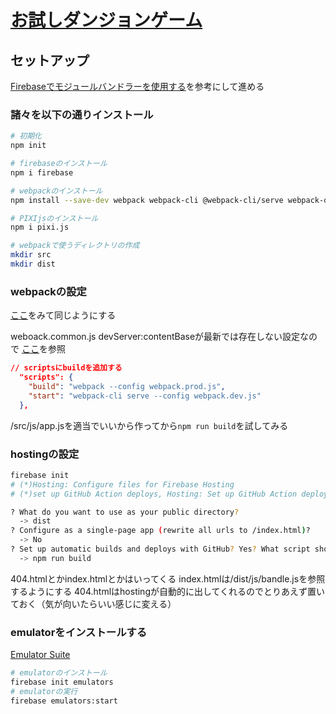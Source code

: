 # [お試しダンジョンゲーム](https://dungeon-928fb.web.app/)
## セットアップ
[Firebaseでモジュールバンドラーを使用する](https://firebase.google.com/docs/web/module-bundling)を参考にして進める
### 諸々を以下の通りインストール
```sh
# 初期化
npm init

# firebaseのインストール
npm i firebase

# webpackのインストール
npm install --save-dev webpack webpack-cli @webpack-cli/serve webpack-dev-server webpack-merge

# PIXIjsのインストール
npm i pixi.js

# webpackで使うディレクトリの作成
mkdir src
mkdir dist
```

### webpackの設定
[ここ](https://wemob.tatara.in.net/2021/01/19/how-to-install-use-webpack/)をみて同じようにする

weboack.common.js
devServer:contentBaseが最新では存在しない設定なので
[ここ](https://qiita.com/chocomint_t/items/4bc57945bce081922582)を参照

```json
// scriptsにbuildを追加する
  "scripts": {
    "build": "webpack --config webpack.prod.js",
    "start": "webpack-cli serve --config webpack.dev.js"
  },
```
/src/js/app.jsを適当でいいから作ってから```npm run build```を試してみる



### hostingの設定
```sh
firebase init
# (*)Hosting: Configure files for Firebase Hosting 
# (*)set up GitHub Action deploys, Hosting: Set up GitHub Action deploys

? What do you want to use as your public directory? 
  -> dist
? Configure as a single-page app (rewrite all urls to /index.html)?
  -> No
? Set up automatic builds and deploys with GitHub? Yes? What script should be run before every deploy?
  -> npm run build
```
404.htmlとかindex.htmlとかはいってくる
index.htmlは/dist/js/bandle.jsを参照するようにする
404.htmlはhostingが自動的に出してくれるのでとりあえず置いておく（気が向いたらいい感じに変える）


### emulatorをインストールする
[Emulator Suite](https://firebase.google.com/docs/emulator-suite/install_and_configure)
```sh
# emulatorのインストール
firebase init emulators
# emulatorの実行
firebase emulators:start

